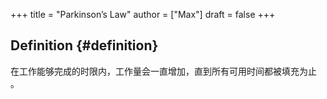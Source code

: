 +++
title = "Parkinson’s Law"
author = ["Max"]
draft = false
+++

## Definition {#definition}

在工作能够完成的时限内，工作量会一直增加，直到所有可用时间都被填充为止 。